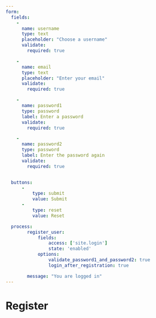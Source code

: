 ```yaml
---
form:
  fields:
    -
      name: username
      type: text
      placeholder: "Choose a username"
      validate:
        required: true

    -
      name: email
      type: text
      placeholder: "Enter your email"
      validate:
        required: true

    -
      name: password1
      type: password
      label: Enter a password
      validate:
        required: true

    -
      name: password2
      type: password
      label: Enter the password again
      validate:
        required: true


  buttons:
      -
          type: submit
          value: Submit
      -
          type: reset
          value: Reset

  process:
        register_user:
            fields:
                access: ['site.login']
                state: 'enabled'
            options:
                validate_password1_and_password2: true
                login_after_registration: true

        message: "You are logged in"
---
```


# Register
